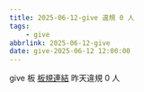 ```yaml
---
title: 2025-06-12-give 違規 0 人
tags:
    - give
abbrlink: 2025-06-12-give
date: give-2025-06-12 12:00:00
---
```

give 板 [板規連結](https://www.ptt.cc/bbs/give/M.1612495900.A.C32.html)
昨天違規 0 人
